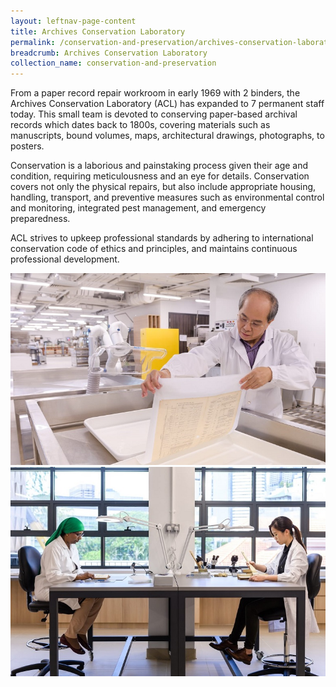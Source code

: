 ```yaml
---
layout: leftnav-page-content
title: Archives Conservation Laboratory
permalink: /conservation-and-preservation/archives-conservation-laboratory/
breadcrumb: Archives Conservation Laboratory
collection_name: conservation-and-preservation
---
```


From a paper record repair workroom in early 1969 with 2 binders, the Archives Conservation Laboratory (ACL) has expanded to 7 permanent staff today. This small team is devoted to conserving paper-based archival records which dates back to 1800s, covering materials such as manuscripts, bound volumes, maps, architectural drawings, photographs, to posters. 

Conservation is a laborious and painstaking process given their age and condition, requiring meticulousness and an eye for details. Conservation covers not only the physical repairs, but also include appropriate housing, handling, transport, and preventive measures such as environmental control and monitoring, integrated pest management, and emergency preparedness. 

ACL strives to upkeep professional standards by adhering to international conservation code of ethics and principles, and maintains continuous professional development. 

<img src="/images/conserve/AqueousTreatment.jpg" alt="Conservator performing aqueous treatment on archival record" style="width:700px;" />

<img src="/images/conserve/AssessmentOnArchival.jpg" alt="Conservators conducting condition assessment and conservation treatment on archival records " style="width:700px;" />

